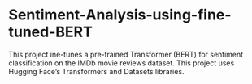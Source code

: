 # Sentiment-Analysis-using-fine-tuned-BERT
This project ine-tunes a pre-trained Transformer (BERT) for sentiment classification on the IMDb movie reviews dataset. This project uses Hugging Face’s Transformers and Datasets libraries.
